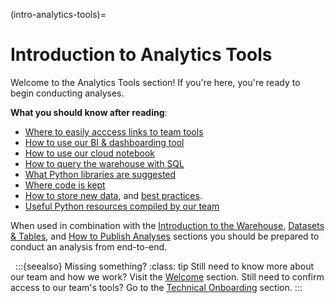(intro-analytics-tools)=
# Introduction to Analytics Tools
Welcome to the Analytics Tools section! If you're here, you're ready to begin conducting analyses.

**What you should know after reading**:
* [Where to easily acccess links to team tools](tools-quick-links)
* [How to use our BI & dashboarding tool](metabase)
* [How to use our cloud notebook](jupyterhub)
* [How to query the warehouse with SQL](querying-sql-jupyterhub)
* [What Python libraries are suggested](python-libraries)
* [Where code is kept](saving-code)
* [How to store new data](storing-new-data), and [best practices](data-catalogs).
* [Useful Python resources compiled by our team](knowledge-sharing)

When used in combination with the [Introduction to the Warehouse](intro-warehouse), [Datasets & Tables](datasets-tables), and [How to Publish Analyses](publish-analyses) sections you should be prepared to conduct an analysis from end-to-end.

&nbsp;
:::{seealso} Missing something?
:class: tip
Still need to know more about our team and how we work?
Visit the [Welcome](analysts-welcome) section.
Still need to confirm access to our team's tools?
Go to the [Technical Onboarding](technical-onboarding) section.
:::
